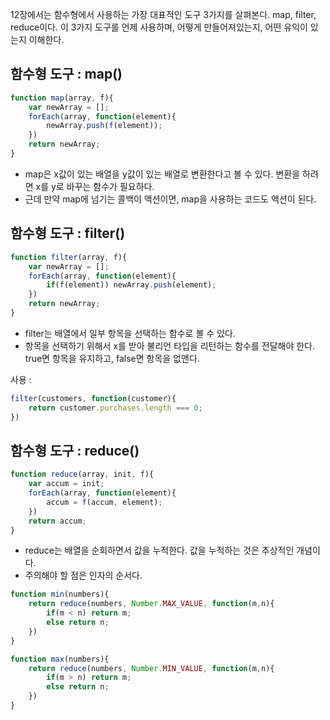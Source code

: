 
12장에서는 함수형에서 사용하는 가장 대표적인 도구 3가지를 살펴본다. map, filter, reduce이다. 이 3가지 도구를 언제 사용하며, 어떻게 만들어져있는지, 어떤 유익이 있는지 이해한다. 


## 함수형 도구 : map()

```js
function map(array, f){
	var newArray = [];
	forEach(array, function(element){
		newArray.push(f(element));
	})
	return newArray;
}
```

- map은 x값이 있는 배열을 y값이 있는 배열로 변환한다고 볼 수 있다. 변환을 하려면 x를 y로 바꾸는 함수가 필요하다. 
- 근데 만약 map에 넘기는 콜백이 액션이면, map을 사용하는 코드도 액션이 된다. 


## 함수형 도구 : filter()

```js
function filter(array, f){
	var newArray = [];
	forEach(array, function(element){
		if(f(element)) newArray.push(element);
	})
	return newArray;
}
```

- filter는 배열에서 일부 항목을 선택하는 함수로 볼 수 있다. 
- 항목을 선택하기 위해서 x를 받아 불리언 타입을 리턴하는 함수를 전달해야 한다. true면 항목을 유지하고, false면 항목을 없앤다. 

사용 : 
```js
filter(customers, function(customer){
	return customer.purchases.length === 0;
})
```



## 함수형 도구 : reduce()

```js
function reduce(array, init, f){
	var accum = init;
	forEach(array, function(element){
		accum = f(accum, element);
	})
	return accum;
}
```
- reduce는 배열을 순회하면서 값을 누적한다. 값을 누적하는 것은 추상적인 개념이다. 
- 주의해야 할 점은 인자의 순서다. 

```js
function min(numbers){
	return reduce(numbers, Number.MAX_VALUE, function(m,n){
		if(m < n) return m;
		else return n;
	})
}

function max(numbers){
	return reduce(numbers, Number.MIN_VALUE, function(m,n){
		if(m > n) return m;
		else return n;
	})
}
```
